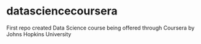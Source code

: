 datasciencecoursera
===================

First repo created Data Science course being offered through Coursera by Johns Hopkins University
